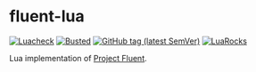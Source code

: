 # fluent-lua

[![Luacheck](https://github.com/alerque/fluent-lua/workflows/Luacheck/badge.svg)](https://github.com/alerque/fluent-luaa/actions)
[![Busted](https://github.com/alerque/fluent-lua/workflows/Busted/badge.svg)](https://github.com/alerque/fluent-luaa/actions)
[![GitHub tag (latest SemVer)](https://img.shields.io/github/v/tag/alerque/fluent-lua)](https://github.com/alerque/fluent-lua/releases)
[![LuaRocks](https://img.shields.io/luarocks/v/alerque/fluent)](https://luarocks.org/modules/alerque/fluent)

Lua implementation of [Project Fluent][fluent].

  [fluent]:https://projectfluent.org

